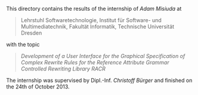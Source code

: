 This directory contains the results of the internship of _Adam Misiuda_ at

> Lehrstuhl Softwaretechnologie,
> Institut für Software- und Multimediatechnik,
> Fakultät Informatik,
> Technische Universität Dresden

with the topic

> _Development of a User Interface for the Graphical Specification of Complex Rewrite Rules for the Reference Attribute Grammar Controlled Rewriting Library RACR_

The internship was supervised by Dipl.-Inf. _Christoff Bürger_ and finished on the 24th of October 2013.
